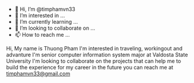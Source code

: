 - 👋 Hi, I’m @timphamvn33
- 👀 I’m interested in ...
- 🌱 I’m currently learning ...
- 💞️ I’m looking to collaborate on ...
- 📫 How to reach me ...

<!---
timphamvn33/timphamvn33 is a ✨ special ✨ repository because its `README.md` (this file) appears on your GitHub profile.
You can click the Preview link to take a look at your changes.
--->
Hi, My name is Thuong Pham
I'm interested in traveling, workingout and advanture
I'm senior computer information system major at Valdosta State University
I'm looking to collaborate on the projects that can help me to build the experience for my career in the future 
you can reach me at timphamvn33@gmail.com
